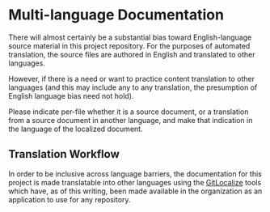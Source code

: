 <!--
 Copyright (C) 2022 Code for Vegas Foundation
 
 This file is part of doc-cfv-howtos.
 
 doc-cfv-howtos is free software: you can redistribute it and/or modify
 it under the terms of the GNU General Public License as published by
 the Free Software Foundation, either version 3 of the License, or
 (at your option) any later version.
 
 doc-cfv-howtos is distributed in the hope that it will be useful,
 but WITHOUT ANY WARRANTY; without even the implied warranty of
 MERCHANTABILITY or FITNESS FOR A PARTICULAR PURPOSE.  See the
 GNU General Public License for more details.
 
 You should have received a copy of the GNU General Public License
 along with doc-cfv-howtos.  If not, see <http://www.gnu.org/licenses/>.
-->

# Multi-language Documentation

There will almost certainly be a substantial bias toward English-language source material in this project repository. For the purposes of automated translation, the source files are authored in English and translated to other languages.

However, if there is a need or want to practice content translation to other languages (and this may include any to any translation, the presumption of English language bias need not hold).

Please indicate per-file whether it is a source document, or a translation from a source document in another language, and make that indication in the language of the localized document.

## Translation Workflow

In order to be inclusive across language barriers, the documentation for this project is made translatable into other languages using the [GitLocalize](https://gitlocalize.com/) tools which have, as of this writing, been made available in the organization as an application to use for any repository.
